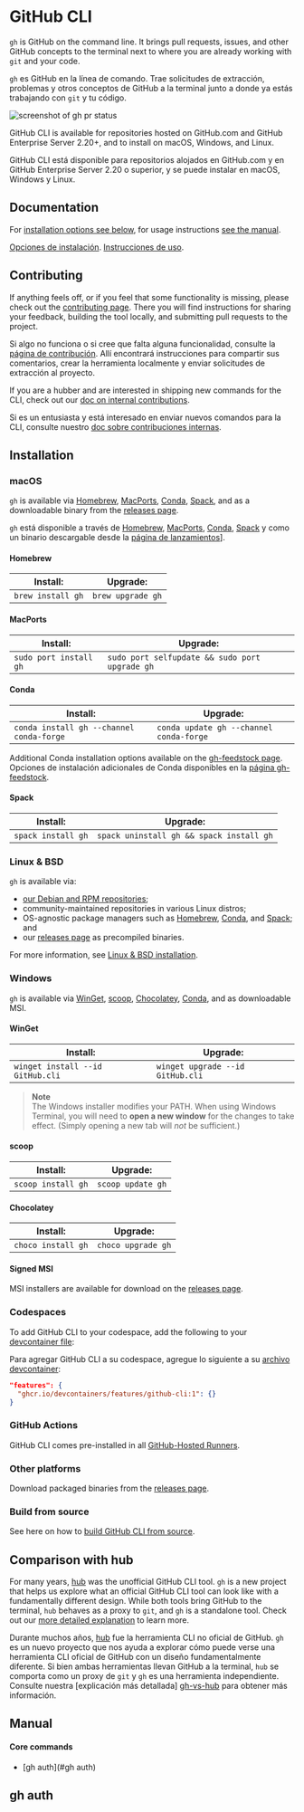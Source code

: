 # GitHub CLI

`gh` is GitHub on the command line. It brings pull requests, issues, and other GitHub concepts to the terminal next to where you are already working with `git` and your code.

`gh` es GitHub en la línea de comando. Trae solicitudes de extracción, problemas y otros conceptos de GitHub a la terminal junto a donde ya estás trabajando con `git` y tu código.


![screenshot of gh pr status](https://user-images.githubusercontent.com/98482/84171218-327e7a80-aa40-11ea-8cd1-5177fc2d0e72.png)

GitHub CLI is available for repositories hosted on GitHub.com and GitHub Enterprise Server 2.20+, and to install on macOS, Windows, and Linux.

GitHub CLI está disponible para repositorios alojados en GitHub.com y en GitHub Enterprise Server 2.20 o superior, y se puede instalar en macOS, Windows y Linux.

## Documentation

For [installation options see below](#installation), for usage instructions [see the manual][manual].

[Opciones de instalación](#installation). [Instrucciones de uso](#manual).

## Contributing

If anything feels off, or if you feel that some functionality is missing, please check out the [contributing page][contributing]. There you will find instructions for sharing your feedback, building the tool locally, and submitting pull requests to the project.

Si algo no funciona o si cree que falta alguna funcionalidad, consulte la [página de contribución][contributing]. Allí encontrará instrucciones para compartir sus comentarios, crear la herramienta localmente y enviar solicitudes de extracción al proyecto.

If you are a hubber and are interested in shipping new commands for the CLI, check out our [doc on internal contributions][intake-doc].

Si es un entusiasta y está interesado en enviar nuevos comandos para la CLI, consulte nuestro [doc sobre contribuciones internas][intake-doc].

<!-- this anchor is linked to from elsewhere, so avoid renaming it -->
<!-- este ancla está vinculada desde otro lugar, así que evite cambiarle el nombre -->
## Installation

### macOS

`gh` is available via [Homebrew][], [MacPorts][], [Conda][], [Spack][], and as a downloadable binary from the [releases page][].

`gh` está disponible a través de [Homebrew][], [MacPorts][], [Conda][], [Spack][] y como un binario descargable desde la [página de lanzamientos][releases page]].

#### Homebrew

| Install:          | Upgrade:          |
| ----------------- | ----------------- |
| `brew install gh` | `brew upgrade gh` |

#### MacPorts

| Install:               | Upgrade:                                       |
| ---------------------- | ---------------------------------------------- |
| `sudo port install gh` | `sudo port selfupdate && sudo port upgrade gh` |

#### Conda

| Install:                                 | Upgrade:                                |
|------------------------------------------|-----------------------------------------|
| `conda install gh --channel conda-forge` | `conda update gh --channel conda-forge` |

Additional Conda installation options available on the [gh-feedstock page](https://github.com/conda-forge/gh-feedstock#installing-gh).
Opciones de instalación adicionales de Conda disponibles en la [página gh-feedstock](https://github.com/conda-forge/gh-feedstock#installing-gh).

#### Spack

| Install:           | Upgrade:                                 |
| ------------------ | ---------------------------------------- |
| `spack install gh` | `spack uninstall gh && spack install gh` |

### Linux & BSD

`gh` is available via:
- [our Debian and RPM repositories](./docs/install_linux.md);
- community-maintained repositories in various Linux distros;
- OS-agnostic package managers such as [Homebrew](#homebrew), [Conda](#conda), and [Spack](#spack); and
- our [releases page][] as precompiled binaries.

For more information, see [Linux & BSD installation](./docs/install_linux.md).

### Windows

`gh` is available via [WinGet][], [scoop][], [Chocolatey][], [Conda](#conda), and as downloadable MSI.

#### WinGet

| Install:            | Upgrade:            |
| ------------------- | --------------------|
| `winget install --id GitHub.cli` | `winget upgrade --id GitHub.cli` |

> **Note**  
> The Windows installer modifies your PATH. When using Windows Terminal, you will need to **open a new window** for the changes to take effect. (Simply opening a new tab will _not_ be sufficient.)

#### scoop

| Install:           | Upgrade:           |
| ------------------ | ------------------ |
| `scoop install gh` | `scoop update gh`  |

#### Chocolatey

| Install:           | Upgrade:           |
| ------------------ | ------------------ |
| `choco install gh` | `choco upgrade gh` |

#### Signed MSI

MSI installers are available for download on the [releases page][].

### Codespaces

To add GitHub CLI to your codespace, add the following to your [devcontainer file](https://docs.github.com/en/codespaces/setting-up-your-project-for-codespaces/adding-features-to-a-devcontainer-file):

Para agregar GitHub CLI a su codespace, agregue lo siguiente a su [archivo devcontainer](https://docs.github.com/es/codespaces/setting-up-your-project-for-codespaces/adding-features-to-a-devcontainer-file):

```json
"features": {
  "ghcr.io/devcontainers/features/github-cli:1": {}
}
```

### GitHub Actions

GitHub CLI comes pre-installed in all [GitHub-Hosted Runners](https://docs.github.com/en/actions/using-github-hosted-runners/about-github-hosted-runners).

### Other platforms

Download packaged binaries from the [releases page][].

### Build from source

See here on how to [build GitHub CLI from source][build from source].

## Comparison with hub

For many years, [hub][] was the unofficial GitHub CLI tool. `gh` is a new project that helps us explore
what an official GitHub CLI tool can look like with a fundamentally different design. While both
tools bring GitHub to the terminal, `hub` behaves as a proxy to `git`, and `gh` is a standalone
tool. Check out our [more detailed explanation][gh-vs-hub] to learn more.

Durante muchos años, [hub][] fue la herramienta CLI no oficial de GitHub. `gh` es un nuevo proyecto que nos ayuda a explorar cómo puede verse una herramienta CLI oficial de GitHub con un diseño fundamentalmente diferente.
Si bien ambas herramientas llevan GitHub a la terminal, `hub` se comporta como un proxy de `git` y `gh` es una herramienta independiente.
Consulte nuestra [explicación más detallada] [gh-vs-hub] para obtener más información.

[manual]: https://cli.github.com/manual/
[Homebrew]: https://brew.sh
[MacPorts]: https://www.macports.org
[winget]: https://github.com/microsoft/winget-cli
[scoop]: https://scoop.sh
[Chocolatey]: https://chocolatey.org
[Conda]: https://docs.conda.io/en/latest/
[Spack]: https://spack.io
[releases page]: https://github.com/cli/cli/releases/latest
[hub]: https://github.com/github/hub
[contributing]: ./.github/CONTRIBUTING.md
[gh-vs-hub]: ./docs/gh-vs-hub.md
[build from source]: ./docs/source.md
[intake-doc]: ./docs/working-with-us.md


## Manual

#### Core commands
- [gh auth](#gh auth)





## gh auth


